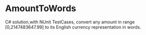 # AmountToWords
C# solution,with NUnit TestCases, convert any amount in range [0,2147483647.99] to its English currency representation in words.
